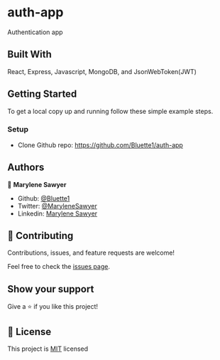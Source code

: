# auth-app

Authentication app


## Built With

React, Express, Javascript, MongoDB, and JsonWebToken(JWT)

## Getting Started

To get a local copy up and running follow these simple example steps.

### Setup
- Clone Github repo: https://github.com/Bluette1/auth-app

## Authors

👤 **Marylene Sawyer**
- Github: [@Bluette1](https://github.com/Bluette1)
- Twitter: [@MaryleneSawyer](https://twitter.com/MaryleneSawyer)
- Linkedin: [Marylene Sawyer](https://www.linkedin.com/in/marylene-sawyer)

## 🤝 Contributing

Contributions, issues, and feature requests are welcome!

Feel free to check the [issues page](https://github.com/Bluette1/auth-app/issues).

## Show your support

Give a ⭐️ if you like this project!


## 📝 License

This project is [MIT](https://opensource.org/licenses/MIT) licensed
